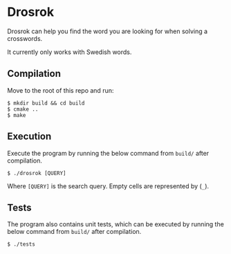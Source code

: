 # Drosrok

Drosrok can help you find the word you are looking for when solving a crosswords.

It currently only works with Swedish words.

## Compilation

Move to the root of this repo and run:

```shell
$ mkdir build && cd build
$ cmake ..
$ make
```

## Execution

Execute the program by running the below command from `build/` after compilation.

```shell
$ ./drosrok [QUERY]
```

Where `[QUERY]` is the search query.
Empty cells are represented by (`_`).

## Tests

The program also contains unit tests, which can be executed by running the below command from `build/` after compilation.

```shell
$ ./tests
```